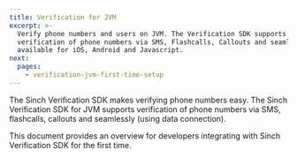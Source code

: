 ```yaml
---
title: Verification for JVM
excerpt: >-
  Verify phone numbers and users on JVM. The Verification SDK supports the
  verification of phone numbers via SMS, Flashcalls, Callouts and seamlessly. The SDK is also
  available for iOS, Android and Javascript.
next:
  pages:
    - verification-jvm-first-time-setup
---
```

The Sinch Verification SDK makes verifying phone numbers easy. The Sinch Verification SDK for JVM supports verification of phone numbers via SMS, flashcalls, callouts and seamlessly (using data connection).

This document provides an overview for developers integrating with Sinch Verification SDK for the first time.

